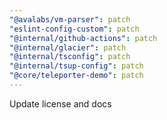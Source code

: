 ```yaml
---
"@avalabs/vm-parser": patch
"eslint-config-custom": patch
"@internal/github-actions": patch
"@internal/glacier": patch
"@internal/tsconfig": patch
"@internal/tsup-config": patch
"@core/teleporter-demo": patch
---
```


Update license and docs
